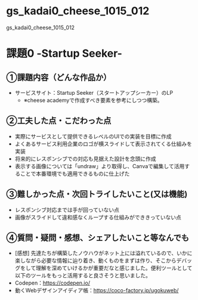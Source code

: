 # gs_kadai0_cheese_1015_012
gs_kadai0_cheese_1015_012

# 課題0 -Startup Seeker-

## ①課題内容（どんな作品か）
- サービスサイト：Startup Seeker（スタートアップシーカー）のLP
  - ※cheese academyで作成すべき要素を参考にしつつ構築。

## ②工夫した点・こだわった点
- 実際にサービスとして提供できるレベルのUIでの実装を目標に作成
- よくあるサービス利用企業のロゴが横スライドして表示されてくる仕組みを実装
- 将来的にレスポンシブでの対応も見据えた設計を念頭に作成
- 表示する画像については「undraw」より取得し、Canvaで編集して活用することで本番環境でも適用できるものに仕上げた

## ③難しかった点・次回トライしたいこと(又は機能)
- レスポンシブ対応までは手が回っていない点
- 画像がスライドして違和感なくループする仕組みができきっていない点

## ④質問・疑問・感想、シェアしたいこと等なんでも
- [感想] 先達たちが構築したノウハウがネット上には溢れているので、いかに楽しながら必要な情報に辿り着き、動くものをまずは作り、そこからデバッグをして理解を深めていけるかが重要だなと感じました。便利ツールとして以下のツールをもっと活用すると良さそうと思いました。
- Codepen：https://codepen.io/
- 動くWebデザインアイディア帳：https://coco-factory.jp/ugokuweb/

